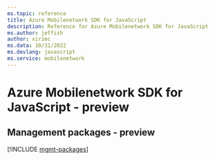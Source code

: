 ```yaml
---
ms.topic: reference
title: Azure Mobilenetwork SDK for JavaScript
description: Reference for Azure Mobilenetwork SDK for JavaScript
ms.author: jeffish
author: xirzec
ms.data: 10/31/2022
ms.devlang: javascript
ms.service: mobilenetwork
---
```

# Azure Mobilenetwork SDK for JavaScript - preview

## Management packages - preview
[!INCLUDE [mgmt-packages](mobilenetwork-mgmt-index.md)]